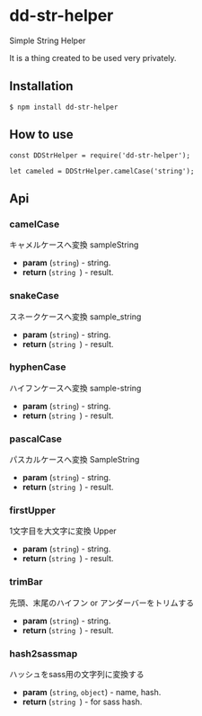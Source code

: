 # dd-str-helper
Simple String Helper

It is a thing created to be used very privately.

## Installation

```
$ npm install dd-str-helper
```

## How to use
```
const DDStrHelper = require('dd-str-helper');

let cameled = DDStrHelper.camelCase('string');
```

## Api

### camelCase
キャメルケースへ変換 sampleString

* **param** (`string`) - string.
* **return** (`string `) - result.

### snakeCase
スネークケースへ変換 sample_string

* **param** (`string`) - string.
* **return** (`string `) - result.

### hyphenCase
ハイフンケースへ変換 sample-string

* **param** (`string`) - string.
* **return** (`string `) - result.

### pascalCase
パスカルケースへ変換 SampleString

* **param** (`string`) - string.
* **return** (`string `) - result.

### firstUpper
1文字目を大文字に変換 Upper

* **param** (`string`) - string.
* **return** (`string `) - result.

### trimBar
先頭、末尾のハイフン or アンダーバーをトリムする

* **param** (`string`) - string.
* **return** (`string `) - result.

### hash2sassmap
ハッシュをsass用の文字列に変換する

* **param** (`string`, `object`) - name, hash.
* **return** (`string `) - for sass hash.
